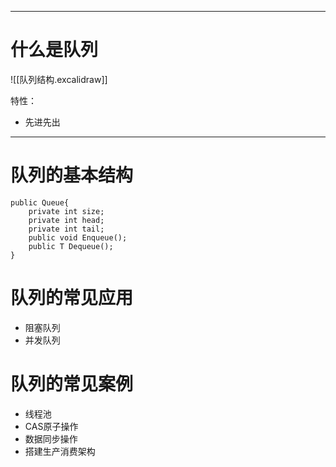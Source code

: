 *** 
# 什么是队列
![[队列结构.excalidraw]]

特性：
* 先进先出

***
# 队列的基本结构
```
public Queue{
	private int size;
	private int head;
	private int tail;
	public void Enqueue();
	public T Dequeue();
}
```

# 队列的常见应用
* 阻塞队列
* 并发队列

# 队列的常见案例
* 线程池
* CAS原子操作
* 数据同步操作
* 搭建生产消费架构